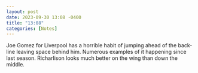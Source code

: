 ```yaml
---
layout: post
date: 2023-09-30 13:08 -0400
title: "13:08"
categories: [Notes]
---
```


Joe Gomez for Liverpool has a horrible habit of jumping ahead of the back-line leaving space behind him. Numerous examples of it happening since last season. Richarlison looks much better on the wing than down the middle.
